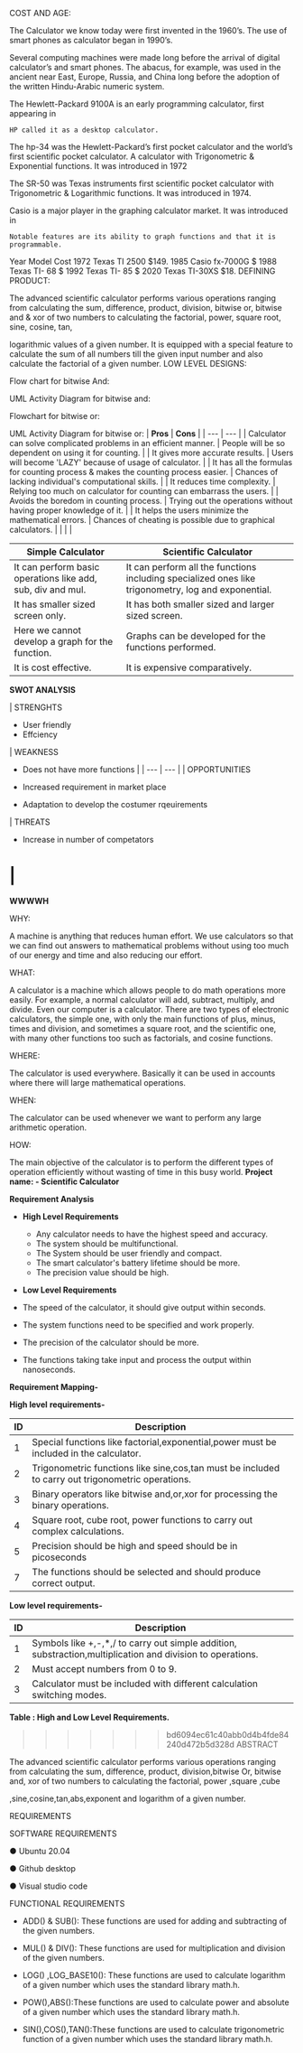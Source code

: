 COST AND AGE:

The Calculator we know today were first invented in the 1960’s. The use of smart
phones as calculator began in 1990’s.

Several computing machines were made long before the arrival of digital
calculator’s and smart phones. The abacus, for example, was used in the ancient
near East, Europe, Russia, and China long before the adoption of the written
Hindu-Arabic numeric system.

The Hewlett-Packard 9100A is an early programming calculator, first appearing in

    HP called it as a desktop calculator.

The hp-34 was the Hewlett-Packard’s first pocket calculator and the world’s first
scientific pocket calculator. A calculator with Trigonometric & Exponential
functions. It was introduced in 1972

The SR-50 was Texas instruments first scientific pocket calculator with
Trigonometric & Logarithmic functions. It was introduced in 1974.

Casio is a major player in the graphing calculator market. It was introduced in

    Notable features are its ability to graph functions and that it is
    programmable.

Year Model Cost
1972 Texas TI 2500 $149.
1985 Casio fx-7000G $
1988 Texas TI- 68 $
1992 Texas TI- 85 $
2020 Texas TI-30XS $18.
DEFINING PRODUCT:

The advanced scientific calculator performs various operations ranging from
calculating the sum, difference, product, division, bitwise or, bitwise and & xor of
two numbers to calculating the factorial, power, square root, sine, cosine, tan,

logarithmic values of a given number. It is equipped with a special feature to
calculate the sum of all numbers till the given input number and also calculate the
factorial of a given number.
LOW LEVEL DESIGNS:

Flow chart for bitwise And:

UML Activity Diagram for bitwise and:

Flowchart for bitwise or:

UML Activity Diagram for bitwise or:
| **Pros** | **Cons** |
| --- | --- |
| Calculator can solve complicated problems in an efficient manner. | People will be so dependent on using it for counting. |
| It gives more accurate results. | Users will become &#39;LAZY&#39; because of usage of calculator. |
| It has all the formulas for counting process &amp; makes the counting process easier. | Chances of lacking individual&#39;s computational skills. |
| It reduces time complexity. | Relying too much on calculator for counting can embarrass the users. |
| Avoids the boredom in counting process. | Trying out the operations without having proper knowledge of it. |
| It helps the users minimize the mathematical errors. | Chances of cheating is possible due to graphical calculators. |
|
 |
 |

| **Simple Calculator** | **Scientific Calculator** |
| --- | --- |
| It can perform basic operations like add, sub, div and mul. | It can perform all the functions including specialized ones like trigonometry, log and exponential. |
| It has smaller sized screen only. | It has both smaller sized and larger sized screen. |
| Here we cannot develop a graph for the function. | Graphs can be developed for the functions performed. |
| It is cost effective. | It is expensive comparatively. |


**SWOT ANALYSIS**

| STRENGHTS

- User friendly
- Effciency


 | WEAKNESS

- Does not have more functions
 |
| --- | --- |
| OPPORTUNITIES

- Increased requirement in market place
- Adaptation to develop the costumer rqeuirements


 | THREATS

- Increase in number of competators

 |
=======
**WWWWH**

WHY:

A machine is anything that reduces human effort. We use calculators so that we can find out answers to mathematical problems without using too much of our energy and time and also reducing our effort.

WHAT:

A calculator is a machine which allows people to do math operations more easily. For example, a normal calculator will add, subtract, multiply, and divide. Even our computer is a calculator. There are two types of electronic calculators, the simple one, with only the main functions of plus, minus, times and division, and sometimes a square root, and the scientific one, with many other functions too such as factorials, and cosine functions.

WHERE:

The calculator is used everywhere. Basically it can be used in accounts where there will large mathematical operations.

WHEN:

The calculator can be used whenever we want to perform any large arithmetic operation.

HOW:

The main objective of the calculator is to perform the different types of operation efficiently without wasting of time in this busy world.
**Project name: - Scientific Calculator**

**Requirement Analysis**

- **High Level Requirements**
  - Any calculator needs to have the highest speed and accuracy.
  - The system should be multifunctional.
  - The System should be user friendly and compact.
  - The smart calculator&#39;s battery lifetime should be more.
  - The precision value should be high.

- **Low Level Requirements**

- The speed of the calculator, it should give output within seconds.
- The system functions need to be specified and work properly.
- The precision of the calculator should be more.
- The functions taking take input and process the output within nanoseconds.

**Requirement Mapping-**

**High level**  **requirements-**

| **ID** | **Description** |
| --- | --- |
| 1 | Special functions like factorial,exponential,power must be included in the calculator. |
| 2 | Trigonometric functions like sine,cos,tan must be included to carry out trigonometric operations. |
| 3 | Binary operators like bitwise and,or,xor for processing the binary operations. |
| 4 | Square root, cube root, power functions to carry out complex calculations. |
| 5 | Precision should be high and speed should be in picoseconds |
| 7 | The functions should be selected and should produce correct output. |

**Low level requirements-**

| **ID** | **Description** |
| --- | --- |
| 1 | Symbols like +,-,\*,/ to carry out simple addition, substraction,multiplication and division to operations. |
| 2 | Must accept numbers from 0 to 9. |
| 3 | Calculator must be included with different calculation switching modes. |

**Table : High and Low Level Requirements.**
>>>>>>> bd6094ec61c40abb0d4b4fde84240d472b5d328d
ABSTRACT

The advanced scientific calculator performs various operations ranging from calculating the sum, difference, product, division,bitwise Or, bitwise and, xor of two numbers to calculating the factorial, power ,square ,cube

,sine,cosine,tan,abs,exponent and logarithm of a given number.

REQUIREMENTS

SOFTWARE REQUIREMENTS

● Ubuntu 20.04

● Github desktop

● Visual studio code

FUNCTIONAL REQUIREMENTS

- ADD() &amp; SUB(): These functions are used for adding and subtracting of the given numbers.

- MUL() &amp; DIV(): These functions are used for multiplication and division of the given numbers.

- LOG() ,LOG\_BASE10(): These functions are used to calculate logarithm of a given number which uses the standard library math.h.

- POW(),ABS():These functions are used to calculate power and absolute of a given number which uses the standard library math.h.

- SIN(),COS(),TAN():These functions are used to calculate trigonometric function of a given number which uses the standard library math.h.